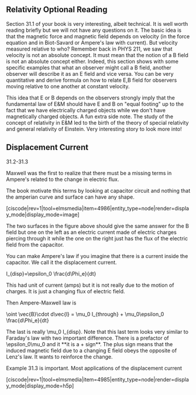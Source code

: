 ## Relativity Optional Reading

Section 31.1 of your book is very interesting, albeit technical. It is well worth reading briefly but we will not have any questions on it. The basic idea is that the magnetic force and magnetic field depends on velocity (in the force equation and in Biot-Savard or Ampere's law with current). But velocity measured relative to who? Remember back in PHYS 211, we saw that velocity is not an absolute concept. It must mean that the notion of a B field is not an absolute concept either. Indeed, this section shows with some specific examples that what an observer might call a B field, another observer will describe it as an E field and vice versa. You can be very quantitative and derive formula on how to relate E,B field for observers moving relative to one another at constant velocity.


<lrndesign-sidenote label="Instructor Note" icon="bookmark" bg-color="#c2e5f2">
This idea that E or B depends on the observers strongly imply that the fundamental law of E&M should have E and B on "equal footing" up to the fact that we have electrically charged objects while we don't have magnetically charged objects.
</lrndesign-sidenote>

<lrndesign-sidenote label="Instructor Note" icon="bookmark" bg-color="#c2e5f2">
A fun extra side note. The study of the concept of relativity in E&M led to the birth of the theory of special relativity and general relativity of Einstein. Very interesting story to look more into!
</lrndesign-sidenote>


## Displacement Current

<stop-note title="Read Knight 4ed" icon="stopnoteicons:book-icon">
<span slot="message">31.2-31.3</span>
</stop-note>

Maxwell was the first to realize that there must be a missing terms in Ampere's related to the change in electric flux.

The book motivate this terms by looking at capacitor circuit and nothing that the amperian curve and surface can have any shape.

[ciscode|rev=1|tool=elmsmedia|item=4986|entity_type=node|render=display_mode|display_mode=image]

The two surfaces in the figure above should give the same answer for the B field but one on the left as an electric current made of electric charges piercing through it while the one on the right just has the flux of the electric field from the capacitor.

You can make Ampere's law if you imagine that there is a current inside the capacitor. We call it the displacement current.

<lrn-math>I_{disp}=\epsilon_0 \frac{d\Phi_e}{dt} </lrn-math>

This had unit of current (amps) but it is not really due to the motion of charges. It is just a changing flux of electric field.

Then Ampere-Maxwell law is

<lrn-math>\oint \vec{B}\cdot d\vec{l} = \mu_0 I_{through} + \mu_0\epsilon_0 \frac{d\Phi_e}{dt} </lrn-math>

<lrndesign-sidenote label="Instructor Note" icon="bookmark" bg-color="#c2e5f2">
The last is really <lrn-math>\mu_0 I_{disp}. Note that this last term looks very similar to Faraday's law with two important difference. There is a prefactor of <lrn-math>\epsilon_0\mu_0 </lrn-math> and it **it is a + sign**.
</lrndesign-sidenote>

<lrndesign-sidenote label="Instructor Note" icon="bookmark" bg-color="#c2e5f2">
The plus sign means that the induced magnetic field due to a changing E field obeys the opposite of Lenz's law. It wants to reinforce the change.
</lrndesign-sidenote>


Example 31.3 is important. Most applications of the displacement current


[ciscode|rev=1|tool=elmsmedia|item=4985|entity_type=node|render=display_mode|display_mode=h5p]